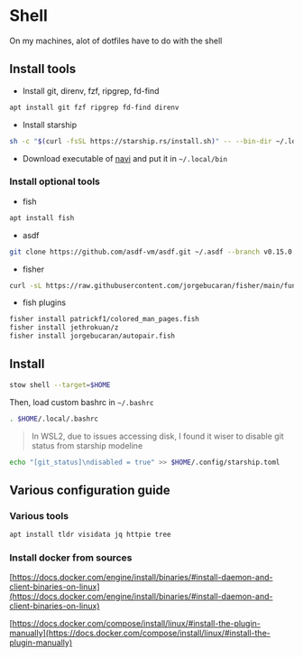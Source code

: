 # Shell

On my machines, alot of dotfiles have to do with the shell

## Install tools

- Install git, direnv, fzf, ripgrep, fd-find
```bash
apt install git fzf ripgrep fd-find direnv
```



- Install starship
```bash
sh -c "$(curl -fsSL https://starship.rs/install.sh)" -- --bin-dir ~/.local/bin
```

- Download executable of [navi](https://github.com/denisidoro/navi) and put it in `~/.local/bin`

### Install optional tools

- fish

```bash
apt install fish
```

- asdf

```bash
git clone https://github.com/asdf-vm/asdf.git ~/.asdf --branch v0.15.0
```

- fisher
```bash
curl -sL https://raw.githubusercontent.com/jorgebucaran/fisher/main/functions/fisher.fish | source && fisher install jorgebucaran/fisher
```

  - fish plugins
```bash
fisher install patrickf1/colored_man_pages.fish
fisher install jethrokuan/z
fisher install jorgebucaran/autopair.fish
```

## Install

```bash
stow shell --target=$HOME
```
Then, load custom bashrc in `~/.bashrc`
```bash
. $HOME/.local/.bashrc
```

>  In WSL2, due to issues accessing disk, I found it wiser to disable git status from
>  starship modeline

```bash
echo "[git_status]\ndisabled = true" >> $HOME/.config/starship.toml
```

## Various configuration guide

### Various tools

```bash
apt install tldr visidata jq httpie tree
```

### Install docker from sources

[https://docs.docker.com/engine/install/binaries/#install-daemon-and-client-binaries-on-linux](https://docs.docker.com/engine/install/binaries/#install-daemon-and-client-binaries-on-linux)

[https://docs.docker.com/compose/install/linux/#install-the-plugin-manually](https://docs.docker.com/compose/install/linux/#install-the-plugin-manually)
